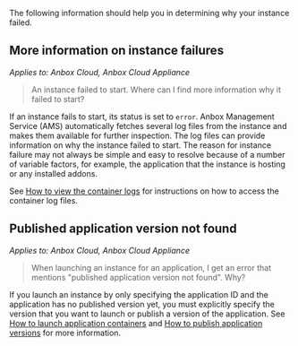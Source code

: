 The following information should help you in determining why your instance failed.

## More information on instance failures

*Applies to: Anbox Cloud, Anbox Cloud Appliance*

> An instance failed to start. Where can I find more information why it failed to start?

If an instance fails to start, its status is set to `error`. Anbox Management Service (AMS) automatically fetches several log files from the instance and makes them available for further inspection. The log files can provide information on why the instance failed to start. The reason for instance failure may not always be simple and easy to resolve because of a number of variable factors, for example, the application that the instance is hosting or any installed addons.

See [How to view the container logs](https://discourse.ubuntu.com/t/view-the-container-logs/24329) for instructions on how to access the container log files.

## Published application version not found

*Applies to: Anbox Cloud, Anbox Cloud Appliance*

> When launching an instance for an application, I get an error that mentions "published application version not found". Why?

If you launch an instance by only specifying the application ID and the application has no published version yet, you must explicitly specify the version that you want to launch or publish a version of the application. See [How to launch application containers](https://discourse.ubuntu.com/t/launch-a-container/24327#application-containers) and [How to publish application versions](https://discourse.ubuntu.com/t/update-an-application/24201#publish-application-versions) for more information.